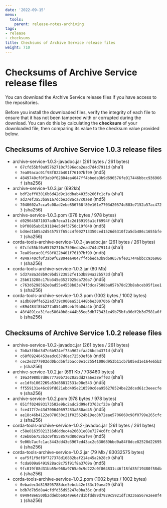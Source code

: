```yaml
---
date: '2022-09-15'
menu:
  tools:
    parent: release-notes-archiving
tags:
- release
- checksums
title: Checksums of Archive Service release files
weight: 710
---
```


# Checksums of Archive Service release files

You can download the Archive Service release files if you have access to the repositories.

Before you install the downloaded files, verify the integrity of each file to ensure that it has not been tampered with or corrupted during the download. You can do this by calculating the **checksum** of your downloaded file, then comparing its value to the checksum value provided below.

## Checksums of Archive Service 1.0.3 release files

* archive-service-1.0.3-javadoc.jar (261 bytes / 261 bytes)
  * `67cfd55bf0a95762710c7596eda2ead7d4d7911d` (sha1)
  * `7ea89acac01f98f822b401f76107bf99` (md5)
  * `4849740cf0f3ab9f62804ea4047ff4bbeda3b9d696576fe017446bbcc936966f` (sha256)
* archive-service-1.0.3.jar (692kb)
  * `bdf2eff03016b6d42d9c1ddbab4035b266fc1cfa` (sha1)
  * `ad37ef3a53ba81a7dcbe3d8aca7c0ae8` (md5)
  * `7040602a7cca9c08ad2ebe856768f80e161e7703d20574d883e7152a57ac4723` (sha256)
* archive-service-1.0.3.pom (978 bytes / 978 bytes)
  * `d029645871037adb7eca31c2d169195a1cf6994f` (sha1)
  * `b9f0085abd191184e5d4f3750c19f040` (md5)
  * `bd4ed1b85a2d545757f65cc4f002713350ced1526d6310f2a5db486c1655bfe7` (sha256)
* corda-tools-archive-service-1.0.3-javadoc.jar (261 bytes / 261 bytes)
  * `67cfd55bf0a95762710c7596eda2ead7d4d7911d` (sha1)
  * `7ea89acac01f98f822b401f76107bf99` (md5)
  * `4849740cf0f3ab9f62804ea4047ff4bbeda3b9d696576fe017446bbcc936966f` (sha256)
* corda-tools-archive-service-1.0.3.jar (80 Mb)
  * `5d37a8a3d8b9c9bd5723852fe1b3b894a22b573d` (sha1)
  * `25b613288c17bb345e3527925da720a7` (md5)
  * `c763d6298562e0ad55e4558b83e74f3dca7508ba057b78d23b8abceb95f1ee15` (sha256)
* corda-tools-archive-service-1.0.3.pom (1002 bytes / 1002 bytes)
  * `a1db689ffe522ad739c000ea531448bbe30070b6` (sha1)
  * `e89d484f85b277a854a09cebf9a0da4b` (md5)
  * `48f4891ca31fae58040b8c444b35ee5db773431e49b75bfa96df2b3d7581a6fb` (sha256)

## Checksums of Archive Service 1.0.2 release files

* archive-service-1.0.2-javadoc.jar (261 bytes / 261 bytes)
  * `7b0a3f0bd3d7c6b924ef73a962cfaa26bcb4371d` (sha1)
  * `c68f09240453aadc637d6ec725b3ef6b` (md5)
  * `cec2e3277903dd0bcd56f3bacc0e1c25541086d953b11cb7b05ed1e164e65b2c` (sha256)
* archive-service-1.0.2.jar (691 Kb / 708460 bytes)
  * `19a34980b7d86777a0b73620a5dd27a6e38eff03` (sha1)
  * `ac1dfb1062269a53d88812531a98e543` (md5)
  * `ff559131e46c89fd621ebd495e210590c6ea956278524be22dced61c3eeecfe9` (sha256)
* archive-service-1.0.2.pom (978 bytes / 978 bytes)
  * `051ff024893173502e9bc2adc2d99ef3763cf23e` (sha1)
  * `fce417f2e43d700640697283a880ad45` (md5)
  * `ae18c46b4122e078030c21f025624b19ec8b72eae5706060c98f0799e265cfc2` (sha256)
* corda-tools-archive-service-1.0.2-javadoc.jar (261 bytes / 261 bytes)
  * `c58e01635021316d8ddec4a20601e08e7274c6fc` (sha1)
  * `43eb0b6753b3c9f8558578d80d9caf94` (md5)
  * `9e06b7acfc1ac3443dd43e3967ed43ac2c630689bbd0a84f8dce82528d226958` (sha256)
* corda-tools-archive-service-1.0.2.jar (79 Mb / 83032575 bytes)
  * `eaf5f1f9df8f727378d16882baf214e45a2b28c0` (sha1)
  * `fcda009a8491928ac8c75f91f8a3769a` (md5)
  * `9fc019f08d31bb55e968a9765a0c9d222c0f864831c46f18fd35f19480f58db6` (sha256)
* corda-tools-archive-service-1.0.2.pom (1002 bytes / 1002 bytes)
  * `0ebadec3d819895788dce5ebcb42ef33c19aea29` (sha1)
  * `bdb7d7b5d8a4cfdfd35d95247e0ba36c` (md5)
  * `094948e6500b2ddebb69249e647d1bfdd89d7929c5921dfc9236a567e2ee8f41` (sha256)
